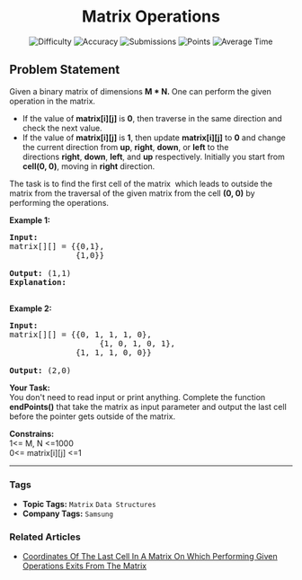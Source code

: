 <h1 align="center">Matrix Operations</h1>

<p align="center">
  <img alt="Difficulty" title="Difficulty" src="https://custom-icon-badges.demolab.com/badge/Difficulty: Easy-1F222E?style=for-the-badge&logoColor=white&logo=fire"/>
  <img alt="Accuracy" title="Accuracy" src="https://custom-icon-badges.demolab.com/badge/Accuracy: 63.46%25-1F222E?style=for-the-badge&logoColor=white&logo=target"/>
  <img alt="Submissions" title="Submissions" src="https://custom-icon-badges.demolab.com/badge/Submissions: 6K+-1F222E?style=for-the-badge&logoColor=white&logo=repo"/>
  <img alt="Points" title="Points" src="https://custom-icon-badges.demolab.com/badge/Points: 2-1F222E?style=for-the-badge&logoColor=white&logo=award"/>
  <img alt="Average Time" title="Average Time" src="https://custom-icon-badges.demolab.com/badge/Average%20Time: N/A-1F222E?style=for-the-badge&logoColor=white&logo=clock"/>
</p>

## Problem Statement

Given a binary matrix of dimensions <b>M * N. </b>One can perform the given operation in the matrix.

- If the value of <b>matrix[i][j]</b> is <b>0</b>, then traverse in the same direction and check the next value.
- If the value of <b>matrix[i][j]</b> is <b>1</b>, then update <b>matrix[i][j]</b> to <b>0</b> and change the current direction from <b>up</b>, <b>right</b>, <b>down</b>, or <b>left</b> to the directions <b>right</b>, <b>down</b>, <b>left</b>, and <b>up</b> respectively.
Initially you start from <b>cell(0, 0)</b>, moving in <b>right</b> direction.

The task is to find the first cell of the matrix  which leads to outside the matrix from the traversal of the given matrix from the cell <b>(0, 0)</b> by performing the operations.

<b>Example 1:</b>

<pre><b>Input:</b>
matrix[][] = {{0,1},
              {1,0}}

<b>Output:</b> (1,1)
<b>Explanation:</b>
<img src="https://media.geeksforgeeks.org/img-practice/endpoint1-1622886995.jpg" alt="" title=""/>
<img src="https://media.geeksforgeeks.org/img-practice/endpoint2-1622887085.jpg" alt="" title=""/>
<img src="https://media.geeksforgeeks.org/img-practice/endpoint3-1622887174.jpg" alt="" title=""/>

</pre>

<b>Example 2:</b>

<pre><b>Input:</b> 
matrix[][] = {{0, 1, 1, 1, 0},
                   {1, 0, 1, 0, 1},
              {1, 1, 1, 0, 0}}

<b>Output:</b> (2,0)</pre>

<b>Your Task:</b><br>
You don't need to read input or print anything. Complete the function <b>endPoints()</b> that take the matrix as input parameter and output the last cell before the pointer gets outside of the matrix.

<b>Constrains:</b><br>
1<= M, N <=1000<br>
0<= matrix[i][j] <=1


<hr>

### Tags
- **Topic Tags:** `Matrix` `Data Structures`
- **Company Tags:** `Samsung`

### Related Articles
- [Coordinates Of The Last Cell In A Matrix On Which Performing Given Operations Exits From The Matrix](https://www.geeksforgeeks.org/coordinates-of-the-last-cell-in-a-matrix-on-which-performing-given-operations-exits-from-the-matrix/)
